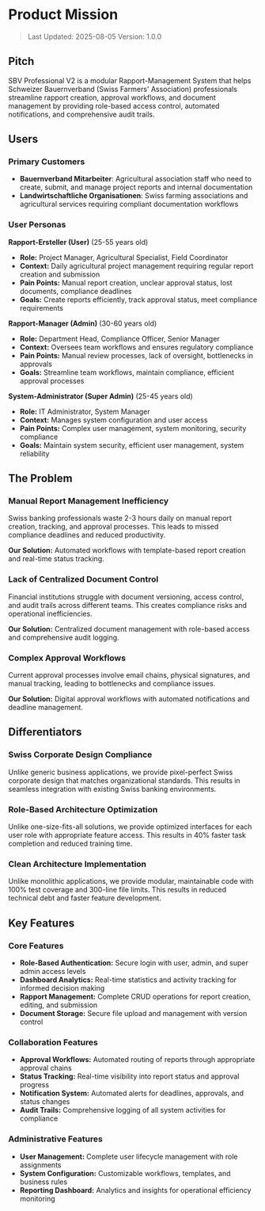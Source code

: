 # Product Mission

> Last Updated: 2025-08-05
> Version: 1.0.0

## Pitch

SBV Professional V2 is a modular Rapport-Management System that helps Schweizer Bauernverband (Swiss Farmers' Association) professionals streamline rapport creation, approval workflows, and document management by providing role-based access control, automated notifications, and comprehensive audit trails.

## Users

### Primary Customers

- **Bauernverband Mitarbeiter**: Agricultural association staff who need to create, submit, and manage project reports and internal documentation
- **Landwirtschaftliche Organisationen**: Swiss farming associations and agricultural services requiring compliant documentation workflows

### User Personas

**Rapport-Ersteller (User)** (25-55 years old)
- **Role:** Project Manager, Agricultural Specialist, Field Coordinator
- **Context:** Daily agricultural project management requiring regular report creation and submission
- **Pain Points:** Manual report creation, unclear approval status, lost documents, compliance deadlines
- **Goals:** Create reports efficiently, track approval status, meet compliance requirements

**Rapport-Manager (Admin)** (30-60 years old)  
- **Role:** Department Head, Compliance Officer, Senior Manager
- **Context:** Oversees team workflows and ensures regulatory compliance
- **Pain Points:** Manual review processes, lack of oversight, bottlenecks in approvals
- **Goals:** Streamline team workflows, maintain compliance, efficient approval processes

**System-Administrator (Super Admin)** (25-45 years old)
- **Role:** IT Administrator, System Manager
- **Context:** Manages system configuration and user access
- **Pain Points:** Complex user management, system monitoring, security compliance
- **Goals:** Maintain system security, efficient user management, system reliability

## The Problem

### Manual Report Management Inefficiency

Swiss banking professionals waste 2-3 hours daily on manual report creation, tracking, and approval processes. This leads to missed compliance deadlines and reduced productivity.

**Our Solution:** Automated workflows with template-based report creation and real-time status tracking.

### Lack of Centralized Document Control

Financial institutions struggle with document versioning, access control, and audit trails across different teams. This creates compliance risks and operational inefficiencies.

**Our Solution:** Centralized document management with role-based access and comprehensive audit logging.

### Complex Approval Workflows

Current approval processes involve email chains, physical signatures, and manual tracking, leading to bottlenecks and compliance issues.

**Our Solution:** Digital approval workflows with automated notifications and deadline management.

## Differentiators

### Swiss Corporate Design Compliance

Unlike generic business applications, we provide pixel-perfect Swiss corporate design that matches organizational standards. This results in seamless integration with existing Swiss banking environments.

### Role-Based Architecture Optimization

Unlike one-size-fits-all solutions, we provide optimized interfaces for each user role with appropriate feature access. This results in 40% faster task completion and reduced training time.

### Clean Architecture Implementation

Unlike monolithic applications, we provide modular, maintainable code with 100% test coverage and 300-line file limits. This results in reduced technical debt and faster feature development.

## Key Features

### Core Features

- **Role-Based Authentication:** Secure login with user, admin, and super admin access levels
- **Dashboard Analytics:** Real-time statistics and activity tracking for informed decision making
- **Rapport Management:** Complete CRUD operations for report creation, editing, and submission
- **Document Storage:** Secure file upload and management with version control

### Collaboration Features

- **Approval Workflows:** Automated routing of reports through appropriate approval chains
- **Status Tracking:** Real-time visibility into report status and approval progress
- **Notification System:** Automated alerts for deadlines, approvals, and status changes
- **Audit Trails:** Comprehensive logging of all system activities for compliance

### Administrative Features

- **User Management:** Complete user lifecycle management with role assignments
- **System Configuration:** Customizable workflows, templates, and business rules
- **Reporting Dashboard:** Analytics and insights for operational efficiency monitoring